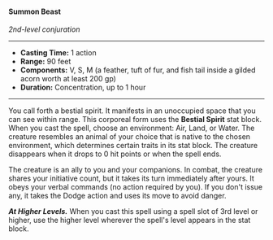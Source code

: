 #### Summon Beast
*2nd-level conjuration*
___
- **Casting Time:** 1 action
- **Range:** 90 feet
- **Components:** V, S, M (a feather, tuft of fur, and fish tail inside a gilded acorn worth at least 200 gp)
- **Duration:** Concentration, up to 1 hour
---
You call forth a bestial spirit. It manifests in an unoccupied space that you can see within range. This corporeal form uses the **Bestial Spirit** stat block. When you cast the spell, choose an environment: Air, Land, or Water. The creature resembles an animal of your choice that is native to the chosen environment, which determines certain traits in its stat block. The creature disappears when it drops to 0 hit points or when the spell ends.

The creature is an ally to you and your companions. In combat, the creature shares your initiative count, but it takes its turn immediately after yours. It obeys your verbal commands (no action required by you). If you don't issue any, it takes the Dodge action and uses its move to avoid danger.

***At Higher Levels.*** When you cast this spell using a spell slot of 3rd level or higher, use the higher level wherever the spell's level appears in the stat block.